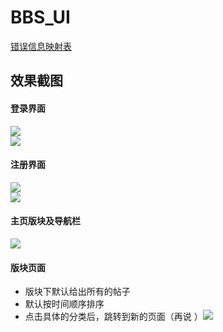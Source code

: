 # BBS_UI

[错误信息映射表](docs/error-code.md)  

## 效果截图

#### 登录界面
![](http://imglf3.nosdn.127.net/img/ZHkxOW9FR3pkWXVlS2xHVGRNR3ZTYjlUMnZocm5lSzdLMjR2WndsZVh6OWg1YkFudGdrRGtnPT0.png)  
![](http://imglf4.nosdn.127.net/img/ZHkxOW9FR3pkWXVlS2xHVGRNR3ZTWnRhY2hzOTFwSnNmY2hZMDc3WjJidkswRmN3WUxKRDRRPT0.png)

#### 注册界面
![](http://imglf5.nosdn.127.net/img/ZHkxOW9FR3pkWXVlS2xHVGRNR3ZTUUlESlJkbjJqenRPd2xmbk9mVXNja2d2amZzYlVmd0tRPT0.png)  
![](http://imglf3.nosdn.127.net/img/ZHkxOW9FR3pkWXVlS2xHVGRNR3ZTV0M2cDkySGUxRTRGekU0d3JONjRIT3RqSzJiZCswREx3PT0.png)

#### 主页版块及导航栏
![](http://imglf3.nosdn.127.net/img/ZHkxOW9FR3pkWXZ4NkN1R0pkOW5Yc1RRTGFtYjYvZFRxdGxpQkpERlFCZDUyMEFRT2lxN25RPT0.gif)  

#### 版块页面

- 版块下默认给出所有的帖子
- 默认按时间顺序排序
- 点击具体的分类后，跳转到新的页面（再说
）![](http://imglf5.nosdn.127.net/img/ZHkxOW9FR3pkWXQvTmg0RFp0RG8xWUpoVjcwbTJIK256V0FXS0lobUV6clZxa0l3aDFBaTF3PT0.gif)